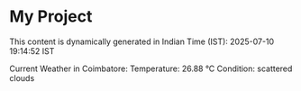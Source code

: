 # My Project

This content is dynamically generated in Indian Time (IST): 2025-07-10 19:14:52 IST


Current Weather in Coimbatore:
Temperature: 26.88 °C
Condition: scattered clouds

